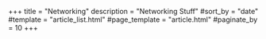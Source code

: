+++
title = "Networking"
description = "Networking Stuff"
#sort_by = "date"
#template = "article_list.html"
#page_template = "article.html"
#paginate_by = 10
+++
